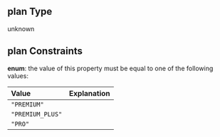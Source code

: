 ## plan Type

unknown

## plan Constraints

**enum**: the value of this property must be equal to one of the following values:

| Value            | Explanation |
| :--------------- | :---------- |
| `"PREMIUM"`      |             |
| `"PREMIUM_PLUS"` |             |
| `"PRO"`          |             |
